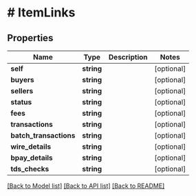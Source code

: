# # ItemLinks

## Properties

Name | Type | Description | Notes
------------ | ------------- | ------------- | -------------
**self** | **string** |  | [optional]
**buyers** | **string** |  | [optional]
**sellers** | **string** |  | [optional]
**status** | **string** |  | [optional]
**fees** | **string** |  | [optional]
**transactions** | **string** |  | [optional]
**batch_transactions** | **string** |  | [optional]
**wire_details** | **string** |  | [optional]
**bpay_details** | **string** |  | [optional]
**tds_checks** | **string** |  | [optional]

[[Back to Model list]](../../README.md#models) [[Back to API list]](../../README.md#endpoints) [[Back to README]](../../README.md)
